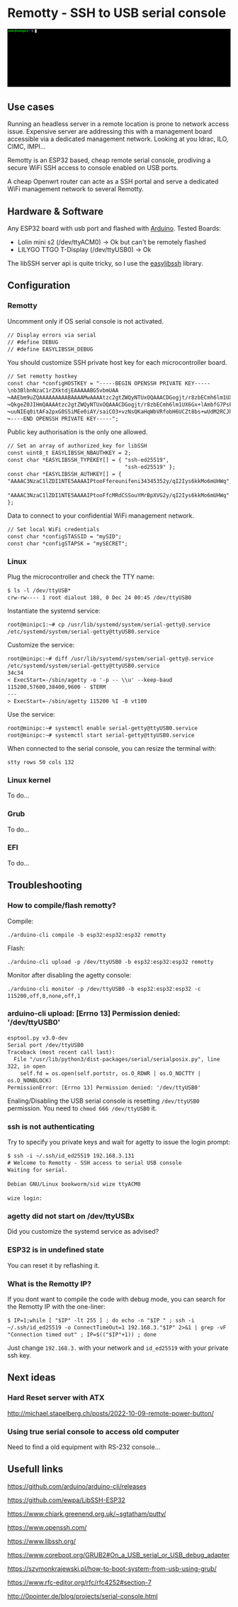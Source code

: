 # Remotty - SSH to USB serial console
![](https://github.com/defdefred/Remotty/blob/main/tty.gif)
## Use cases
Running an headless server in a remote location is prone to network access issue. Expensive server are addressing this with a management board accessible via a dedicated management network. Looking at you Idrac, ILO, CIMC, IMPI...

Remotty is an ESP32 based, cheap remote serial console, prodiving a secure WiFi SSH access to console enabled on USB ports.

A cheap Openwrt router can acte as a SSH portal and serve a dedicated WiFi management network to several Remotty.

## Hardware & Software
Any ESP32 board with usb port and flashed with [Arduino](https://github.com/defdefred/EasyLibSSH/blob/main/README_Arduino.md). Tested Boards:
- Lolin mini s2 (/dev/ttyACM0) -> Ok but can't be remotely flashed
- LILYGO TTGO T-Display (/dev/ttyUSB0) -> Ok

The libSSH server api is quite tricky, so I use the [easylibssh](https://github.com/defdefred/EasyLibSSH) library.
## Configuration

### Remotty
Uncomment only if OS serial console is not activated.
```
// Display errors via serial
// #define DEBUG
// #define EASYLIBSSH_DEBUG
```
You should customize SSH private host key for each microcontroller board.
```
// Set remotty hostkey
const char *configHOSTKEY = "-----BEGIN OPENSSH PRIVATE KEY-----\nb3BlbnNzaC1rZXktdjEAAAAABG5vbmUAA
↪AAEbm9uZQAAAAAAAAABAAAAMwAAAAtzc2gtZWQyNTUxOQAAACDGogjt/r8zbECmh6lm1UX6Gx+lAmbfG7PsFHTNkQiYQAAAAJD
↪QkgeZ0JIHmQAAAAtzc2gtZWQyNTUxOQAAACDGogjt/r8zbECmh6lm1UX6Gx+lAmbfG7PsFHTNkQiYQAAAAEAhjpXJ4AgPfRC8P
↪uuNIEq0itAFa2pxG0S5iMEe0iAY/saiCO3+vzNsQKaHqWbVRfobH6UCZt8bs+wUdM2RCJhAAAAAAAECAwQFBgcICQoLDA0=\n-
↪----END OPENSSH PRIVATE KEY-----";
```
Public key authorisation is the only one allowed.
```
// Set an array of authorized_key for libSSH
const uint8_t EASYLIBSSH_NBAUTHKEY = 2;
const char *EASYLIBSSH_TYPEKEY[] = { "ssh-ed25519",
                                     "ssh-ed25519" };
const char *EASYLIBSSH_AUTHKEY[] = { "AAAAC3NzaC1lZDI1NTE5AAAAIPtooFfereunifeni34345352y/qI2Iys6kkMo6mUHWq",
                                     "AAAAC3NzaC1lZDI1NTE5AAAAIPtooFfcMRdCSSouYMrBpXVG2y/qI2Iys6kkMo6mUHWq" };
```
Data to connect to your confidential WiFi management network. 
```
// Set local WiFi credentials
const char *configSTASSID = "mySID";
const char *configSTAPSK = "mySECRET";
```
### Linux
Plug the microcontroller and check the TTY name:
```
$ ls -l /dev/ttyUSB*
crw-rw---- 1 root dialout 188, 0 Dec 24 00:45 /dev/ttyUSB0
```
Instantiate the systemd service:
```
root@minipc1:~# cp /usr/lib/systemd/system/serial-getty@.service /etc/systemd/system/serial-getty@ttyUSB0.service
```
Customize the service:
```
root@minipc:~# diff /usr/lib/systemd/system/serial-getty@.service /etc/systemd/system/serial-getty@ttyUSB0.service
34c34
< ExecStart=-/sbin/agetty -o '-p -- \\u' --keep-baud 115200,57600,38400,9600 - $TERM
---
> ExecStart=-/sbin/agetty 115200 %I -8 vt100
```
Use the service:
```
root@minipc:~# systemctl enable serial-getty@ttyUSB0.service
root@minipc:~# systemctl start serial-getty@ttyUSB0.service
```
When connected to the serial console, you can resize the terminal with:
```
stty rows 50 cols 132
```

### Linux kernel
To do...

### Grub
To do...

### EFI
To do...

## Troubleshooting

### How to compile/flash remotty?
Compile:
```
./arduino-cli compile -b esp32:esp32:esp32 remotty
```
Flash:
```
./arduino-cli upload -p /dev/ttyUSB0 -b esp32:esp32:esp32 remotty
```
Monitor after disabling the agetty console:
```
./arduino-cli monitor -p /dev/ttyUSB0 -b esp32:esp32:esp32 -c 115200,off,8,none,off,1
```

### arduino-cli upload: [Errno 13] Permission denied: '/dev/ttyUSB0'
```
esptool.py v3.0-dev
Serial port /dev/ttyUSB0
Traceback (most recent call last):
  File "/usr/lib/python3/dist-packages/serial/serialposix.py", line 322, in open
    self.fd = os.open(self.portstr, os.O_RDWR | os.O_NOCTTY | os.O_NONBLOCK)
PermissionError: [Errno 13] Permission denied: '/dev/ttyUSB0'
```
Enaling/Disabling the USB serial console is resetting `/dev/ttyUSB0` permission.
You need to `chmod 666 /dev/ttyUSB0` it.

### ssh is not authenticating
Try to specify you private keys and wait for agetty to issue the login prompt:
```
$ ssh -i ~/.ssh/id_ed25519 192.168.3.131
# Welcome to Remotty - SSH access to serial USB console
Waiting for serial.

Debian GNU/Linux bookworm/sid wize ttyACM0

wize login:
```
### agetty did not start on /dev/ttyUSBx
Did you customize the systemd service as advised?

### ESP32 is in undefined state
You can reset it by reflashing it.

### What is the Remotty IP?
If you dont want to compile the code with debug mode, you can search for the Remotty IP with the one-liner:
```
$ IP=1;while [ "$IP" -lt 255 ] ; do echo -n "$IP " ; ssh -i ~/.ssh/id_ed25519 -o ConnectTimeOut=1 192.168.3."$IP" 2>&1 | grep -vF "Connection timed out" ; IP=$(("$IP"+1)) ; done
```
Just change `192.168.3.` with your network and `id_ed25519` with your private ssh key.

## Next ideas

### Hard Reset server with ATX
http://michael.stapelberg.ch/posts/2022-10-09-remote-power-button/

### Using true serial console to access old computer
Need to find a old equipment with RS-232 console...

## Usefull links
https://github.com/arduino/arduino-cli/releases

https://github.com/ewpa/LibSSH-ESP32

https://www.chiark.greenend.org.uk/~sgtatham/putty/

https://www.openssh.com/

https://www.libssh.org/

https://www.coreboot.org/GRUB2#On_a_USB_serial_or_USB_debug_adapter

https://szymonkrajewski.pl/how-to-boot-system-from-usb-using-grub/

https://www.rfc-editor.org/rfc/rfc4252#section-7

http://0pointer.de/blog/projects/serial-console.html





